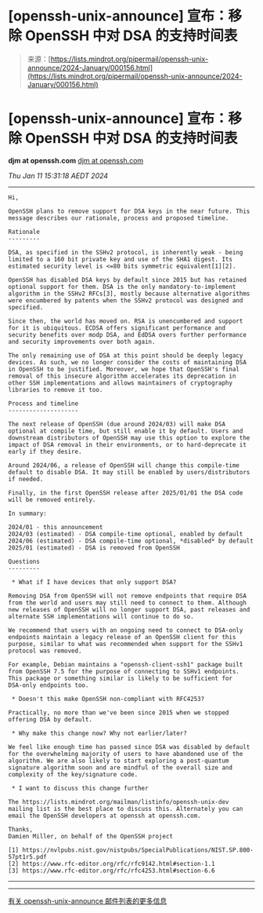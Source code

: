 <!--yml

类别：未分类

日期：2024-05-27 14:41:47

-->

# [openssh-unix-announce] 宣布：移除 OpenSSH 中对 DSA 的支持时间表

> 来源：[https://lists.mindrot.org/pipermail/openssh-unix-announce/2024-January/000156.html](https://lists.mindrot.org/pipermail/openssh-unix-announce/2024-January/000156.html)

# [openssh-unix-announce] 宣布：移除 OpenSSH 中对 DSA 的支持时间表

**djm at openssh.com** [djm at openssh.com](mailto:openssh-unix-announce%40mindrot.org?Subject=Re%3A%20%5Bopenssh-unix-announce%5D%20Announce%3A%20timeline%20to%20remove%20DSA%20support%20in%0A%20OpenSSH&In-Reply-To=%3Cfac472a8f9544382%40cvs.openbsd.org%3E "[openssh-unix-announce] 宣布：移除 OpenSSH 中对 DSA 的支持时间表")

*Thu Jan 11 15:31:18 AEDT 2024*

* * *

```
Hi,

OpenSSH plans to remove support for DSA keys in the near future. This
message describes our rationale, process and proposed timeline.

Rationale
---------

DSA, as specified in the SSHv2 protocol, is inherently weak - being
limited to a 160 bit private key and use of the SHA1 digest. Its
estimated security level is <=80 bits symmetric equivalent[1][2].

OpenSSH has disabled DSA keys by default since 2015 but has retained
optional support for them. DSA is the only mandatory-to-implement
algorithm in the SSHv2 RFCs[3], mostly because alternative algorithms
were encumbered by patents when the SSHv2 protocol was designed and
specified.

Since then, the world has moved on. RSA is unencumbered and support
for it is ubiquitous. ECDSA offers significant performance and
security benefits over modp DSA, and EdDSA overs further performance
and security improvements over both again.

The only remaining use of DSA at this point should be deeply legacy
devices. As such, we no longer consider the costs of maintaining DSA
in OpenSSH to be justified. Moreover, we hope that OpenSSH's final
removal of this insecure algorithm accelerates its deprecation in
other SSH implementations and allows maintainers of cryptography
libraries to remove it too.

Process and timeline
--------------------

The next release of OpenSSH (due around 2024/03) will make DSA
optional at compile time, but still enable it by default. Users and
downstream distributors of OpenSSH may use this option to explore the
impact of DSA removal in their environments, or to hard-deprecate it
early if they desire.

Around 2024/06, a release of OpenSSH will change this compile-time
default to disable DSA. It may still be enabled by users/distributors
if needed.

Finally, in the first OpenSSH release after 2025/01/01 the DSA code
will be removed entirely.

In summary:

2024/01 - this announcement
2024/03 (estimated) - DSA compile-time optional, enabled by default
2024/06 (estimated) - DSA compile-time optional, *disabled* by default
2025/01 (estimated) - DSA is removed from OpenSSH

Questions
---------

 * What if I have devices that only support DSA?

Removing DSA from OpenSSH will not remove endpoints that require DSA
from the world and users may still need to connect to them. Although
new releases of OpenSSH will no longer support DSA, past releases and
alternate SSH implementations will continue to do so.

We recommend that users with an ongoing need to connect to DSA-only
endpoints maintain a legacy release of an OpenSSH client for this
purpose, similar to what was recommended when support for the SSHv1
protocol was removed.

For example, Debian maintains a "openssh-client-ssh1" package built
from OpenSSH 7.5 for the purpose of connecting to SSHv1 endpoints.
This package or something similar is likely to be sufficient for
DSA-only endpoints too.

 * Doesn't this make OpenSSH non-compliant with RFC4253?

Practically, no more than we've been since 2015 when we stopped
offering DSA by default.

 * Why make this change now? Why not earlier/later?

We feel like enough time has passed since DSA was disabled by default
for the overwhelming majority of users to have abandoned use of the
algorithm. We are also likely to start exploring a post-quantum
signature algorithm soon and are mindful of the overall size and
complexity of the key/signature code.

 * I want to discuss this change further

The https://lists.mindrot.org/mailman/listinfo/openssh-unix-dev
mailing list is the best place to discuss this. Alternately you can
email the OpenSSH developers at openssh at openssh.com.

Thanks,
Damien Miller, on behalf of the OpenSSH project

[1] https://nvlpubs.nist.gov/nistpubs/SpecialPublications/NIST.SP.800-57pt1r5.pdf
[2] https://www.rfc-editor.org/rfc/rfc9142.html#section-1.1
[3] https://www.rfc-editor.org/rfc/rfc4253.html#section-6.6

```

* * *

* * *

[有关 openssh-unix-announce 邮件列表的更多信息](https://lists.mindrot.org/mailman/listinfo/openssh-unix-announce)
